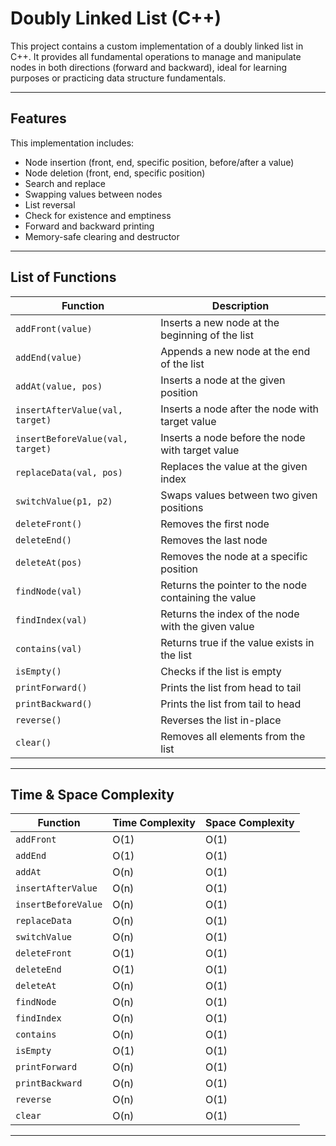 # Doubly Linked List (C++)

This project contains a custom implementation of a doubly linked list in C++. It provides all fundamental operations to manage and manipulate nodes in both directions (forward and backward), ideal for learning purposes or practicing data structure fundamentals.

---

## Features

This implementation includes:

- Node insertion (front, end, specific position, before/after a value)
- Node deletion (front, end, specific position)
- Search and replace
- Swapping values between nodes
- List reversal
- Check for existence and emptiness
- Forward and backward printing
- Memory-safe clearing and destructor

---

## List of Functions

| Function               | Description                                             |
|------------------------|---------------------------------------------------------|
| `addFront(value)`      | Inserts a new node at the beginning of the list         |
| `addEnd(value)`        | Appends a new node at the end of the list               |
| `addAt(value, pos)`    | Inserts a node at the given position                    |
| `insertAfterValue(val, target)` | Inserts a node after the node with target value    |
| `insertBeforeValue(val, target)`| Inserts a node before the node with target value   |
| `replaceData(val, pos)`| Replaces the value at the given index                   |
| `switchValue(p1, p2)`  | Swaps values between two given positions                |
| `deleteFront()`        | Removes the first node                                  |
| `deleteEnd()`          | Removes the last node                                   |
| `deleteAt(pos)`        | Removes the node at a specific position                 |
| `findNode(val)`        | Returns the pointer to the node containing the value    |
| `findIndex(val)`       | Returns the index of the node with the given value      |
| `contains(val)`        | Returns true if the value exists in the list            |
| `isEmpty()`            | Checks if the list is empty                             |
| `printForward()`       | Prints the list from head to tail                       |
| `printBackward()`      | Prints the list from tail to head                       |
| `reverse()`            | Reverses the list in-place                              |
| `clear()`              | Removes all elements from the list                      |

---

## Time & Space Complexity

| Function               | Time Complexity | Space Complexity |
|------------------------|------------------|------------------|
| `addFront`             | O(1)             | O(1)             |
| `addEnd`               | O(1)             | O(1)             |
| `addAt`                | O(n)             | O(1)             |
| `insertAfterValue`     | O(n)             | O(1)             |
| `insertBeforeValue`    | O(n)             | O(1)             |
| `replaceData`          | O(n)             | O(1)             |
| `switchValue`          | O(n)             | O(1)             |
| `deleteFront`          | O(1)             | O(1)             |
| `deleteEnd`            | O(1)             | O(1)             |
| `deleteAt`             | O(n)             | O(1)             |
| `findNode`             | O(n)             | O(1)             |
| `findIndex`            | O(n)             | O(1)             |
| `contains`             | O(n)             | O(1)             |
| `isEmpty`              | O(1)             | O(1)             |
| `printForward`         | O(n)             | O(1)             |
| `printBackward`        | O(n)             | O(1)             |
| `reverse`              | O(n)             | O(1)             |
| `clear`                | O(n)             | O(1)             |

---

